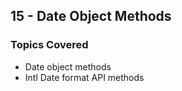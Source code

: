 ## 15 - Date Object Methods

### Topics Covered

- Date object methods
- Intl Date format API methods
